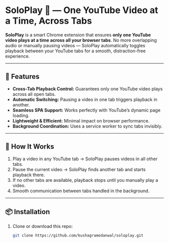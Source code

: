 # SoloPlay 🎵 — One YouTube Video at a Time, Across Tabs

**SoloPlay** is a smart Chrome extension that ensures **only one YouTube video plays at a time across all your browser tabs**. No more overlapping audio or manually pausing videos — SoloPlay automatically toggles playback between your YouTube tabs for a smooth, distraction-free experience.

---

## 🚀 Features

- **Cross-Tab Playback Control:** Guarantees only one YouTube video plays across all open tabs.
- **Automatic Switching:** Pausing a video in one tab triggers playback in another.
- **Seamless SPA Support:** Works perfectly with YouTube’s dynamic page loading.
- **Lightweight & Efficient:** Minimal impact on browser performance.
- **Background Coordination:** Uses a service worker to sync tabs invisibly.

---

## 🎯 How It Works

1. Play a video in any YouTube tab → SoloPlay pauses videos in all other tabs.
2. Pause the current video → SoloPlay finds another tab and starts playback there.
3. If no other tabs are available, playback stops until you manually play a video.
4. Smooth communication between tabs handled in the background.

---

## 📦 Installation

1. Clone or download this repo:
   ```bash
   git clone https://github.com/kushagramodanwal/soloplay.git
